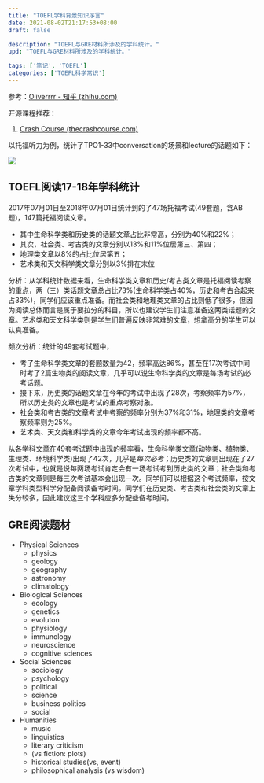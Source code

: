 ```yaml
---
title: "TOEFL学科背景知识序言"
date: 2021-08-02T21:17:53+08:00
draft: false

description: "TOEFL与GRE材料所涉及的学科统计。"
upd: "TOEFL与GRE材料所涉及的学科统计。"

tags: ['笔记', 'TOEFL']
categories: ['TOEFL科学常识']
---
```


<!--more-->

参考：[Oliverrrr - 知乎 (zhihu.com)](https://www.zhihu.com/people/wang-xu-xu-xu-xu-xu/posts)

开源课程推荐：

1. [Crash Course (thecrashcourse.com)](https://thecrashcourse.com/)

以托福听力为例，统计了TPO1-33中conversation的场景和lecture的话题如下：

![](https://cdn.jsdelivr.net/gh/henrywu97/FigBed@master/Figs/20210817085702.jpg)

## TOEFL阅读17-18年学科统计

2017年07月01日至2018年07月01日统计到的了47场托福考试(49套题，含AB题)，147篇托福阅读文章。

- 其中生命科学类和历史类的话题文章占比非常高，分别为40%和22%；
- 其次，社会类、考古类的文章分别以13%和11%位居第三、第四；
- 地理类文章以8%的占比位居第五；
- 艺术类和天文科学类文章分别以3%排在末位

分析：从学科统计数据来看，生命科学类文章和历史/考古类文章是托福阅读考察的重点，两（三）类话题文章总占比73%(生命科学类占40%，历史和考古合起来占33%)，同学们应该重点准备。而社会类和地理类文章的占比则低了很多，但因为阅读总体而言是属于要拉分的科目，所以也建议学生们注意准备这两类话题的文章。艺术类和天文科学类则是学生们普遍反映非常难的文章，想拿高分的学生可以认真准备。

频次分析：统计的49套考试题中，

- 考了生命科学类文章的套题数量为42，频率高达86%，甚至在17次考试中同时考了2篇生物类的阅读文章，几乎可以说生命科学类的文章是每场考试的必考话题。
- 接下来，历史类的话题文章在今年的考试中出现了28次，考察频率为57%，所以历史类的文章也是考试的重点考察对象。
- 社会类和考古类的文章考试中考察的频率分别为37%和31%，地理类的文章考察频率则为25%。
- 艺术类、天文类和科学类的文章今年考试出现的频率都不高。

从各学科文章在49套考试题中出现的频率看，生命科学类文章(动物类、植物类、生理类、环境科学类)出现了42次，几乎是*每次必考*；历史类的文章则出现在了27次考试中，也就是说每两场考试肯定会有一场考试考到历史类的文章；社会类和考古类的文章则是每三次考试基本会出现一次。同学们可以根据这个考试频率，按文章学科类型科学分配备阅读备考时间。同学们在历史类、考古类和社会类的文章上失分较多，因此建议这三个学科应多分配些备考时间。

## GRE阅读题材

- Physical Sciences
    - physics
    - geology
    - geography
    - astronomy
    - climatology
- Biological Sciences
    - ecology
    - genetics
    - evoluton
    - physiology
    - immunology
    - neuroscience
    - cognitive sciences
- Social Sciences
    - sociology
    - psychology
    - political
    - science
    - business politics
    - social
- Humanities
    - music
    - linguistics
    - literary criticism
    - (vs fiction: plots)
    - historical studies(vs, event)
    - philosophical analysis
        (vs wisdom)

